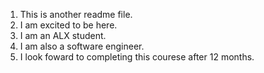 1. This is another readme file.
2. I am excited to be here.
2. I am an ALX student.
3. I am also a software engineer.
4. I look foward to completing this courese after 12 months.
